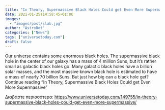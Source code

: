```yaml
---
title: "In Theory, Supermassive Black Holes Could get Even More Supermassive"
date: 2021-01-25T14:58:45+01:00
images:
  - "images/post/slab.jpg"
author: "AstroBot"
categories: ["News"]
tags: ["universetoday.com"]
draft: false
---
```


Our universe contains some enormous black holes. The supermassive black hole in the center of our galaxy has a mass of 4 million Suns, but it’s rather small as galactic black holes go. Many galactic black holes have a billion solar masses, and the most massive known black hole is estimated to have a mass of nearly 70 billion Suns. But just how big can a black hole get? Continue reading “In Theory, Supermassive Black Holes Could get Even More Supermassive” 

Διαβάστε περισσότερα: https://www.universetoday.com/149755/in-theory-supermassive-black-holes-could-get-even-more-supermassive/

